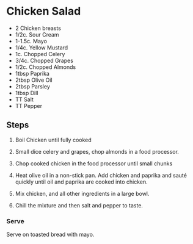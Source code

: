 # Chicken Salad

* 2 Chicken breasts
* 1/2c. Sour Cream
* 1-1.5c. Mayo
* 1/4c. Yellow Mustard
* 1c. Chopped Celery
* 3/4c. Chopped Grapes
* 1/2c. Chopped Almonds
* 1tbsp Paprika
* 2tbsp Olive Oil
* 2tbsp Parsley
* 1tbsp Dill
* TT Salt
* TT Pepper

## Steps

1. Boil Chicken until fully cooked

2. Small dice celery and grapes, chop almonds in a food processor.

3. Chop cooked chicken in the food processor until small chunks

4. Heat olive oil in a non-stick pan. Add chicken and paprika and sauté quickly until oil and paprika are cooked into chicken.

5. Mix chicken, and all other ingredients in a large bowl.

6. Chill the mixture and then salt and pepper to taste.

### Serve

Serve on toasted bread with mayo.
